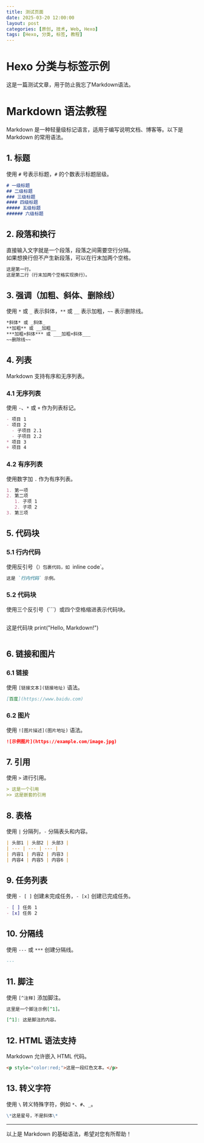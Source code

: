 ```yaml
---
title: 测试页面
date: 2025-03-20 12:00:00
layout: post
categories: [原创, 技术, Web, Hexo]
tags: [Hexo, 分类, 标签, 教程]
---
```


# Hexo 分类与标签示例

这是一篇测试文章，用于防止我忘了Markdown语法。

# Markdown 语法教程

Markdown 是一种轻量级标记语言，适用于编写说明文档、博客等。以下是 Markdown 的常用语法。

## 1. 标题
使用 `#` 号表示标题，`#` 的个数表示标题层级。

```markdown
# 一级标题
## 二级标题
### 三级标题
#### 四级标题
##### 五级标题
###### 六级标题
```

## 2. 段落和换行
直接输入文字就是一个段落，段落之间需要空行分隔。  
如果想换行但不产生新段落，可以在行末加两个空格。

```markdown
这是第一行。  
这是第二行（行末加两个空格实现换行）。
```

## 3. 强调（加粗、斜体、删除线）
使用 `*` 或 `_` 表示斜体，`**` 或 `__` 表示加粗，`~~` 表示删除线。

```markdown
*斜体* 或 _斜体_  
**加粗** 或 __加粗__  
***加粗+斜体*** 或 ___加粗+斜体___  
~~删除线~~
```

## 4. 列表
Markdown 支持有序和无序列表。

### 4.1 无序列表
使用 `-`、`*` 或 `+` 作为列表标记。

```markdown
- 项目 1
- 项目 2
  - 子项目 2.1
  - 子项目 2.2
* 项目 3
+ 项目 4
```

### 4.2 有序列表
使用数字加 `.` 作为有序列表。

```markdown
1. 第一项
2. 第二项
   1. 子项 1
   2. 子项 2
3. 第三项
```

## 5. 代码块
### 5.1 行内代码
使用反引号（`）包裹代码，如 `inline code`。

```markdown
这是 `行内代码` 示例。
```

### 5.2 代码块
使用三个反引号（```）或四个空格缩进表示代码块。

```markdown
```
这是代码块
print("Hello, Markdown!")
```
```

## 6. 链接和图片
### 6.1 链接
使用 `[链接文本](链接地址)` 语法。

```markdown
[百度](https://www.baidu.com)
```

### 6.2 图片
使用 `![图片描述](图片地址)` 语法。

```markdown
![示例图片](https://example.com/image.jpg)
```

## 7. 引用
使用 `>` 进行引用。

```markdown
> 这是一个引用
>> 这是嵌套的引用
```

## 8. 表格
使用 `|` 分隔列，`-` 分隔表头和内容。

```markdown
| 头部1 | 头部2 | 头部3 |
| --- | --- | --- |
| 内容1 | 内容2 | 内容3 |
| 内容4 | 内容5 | 内容6 |
```

## 9. 任务列表
使用 `- [ ]` 创建未完成任务，`- [x]` 创建已完成任务。

```markdown
- [ ] 任务 1
- [x] 任务 2
```

## 10. 分隔线
使用 `---` 或 `***` 创建分隔线。

```markdown
---
```

## 11. 脚注
使用 `[^注释]` 添加脚注。

```markdown
这里是一个脚注示例[^1]。

[^1]: 这是脚注的内容。
```

## 12. HTML 语法支持
Markdown 允许嵌入 HTML 代码。

```markdown
<p style="color:red;">这是一段红色文本。</p>
```

## 13. 转义字符
使用 `\` 转义特殊字符，例如 `*`、`#`、`_`。

```markdown
\*这是星号，不是斜体\*
```

---

以上是 Markdown 的基础语法，希望对您有所帮助！
